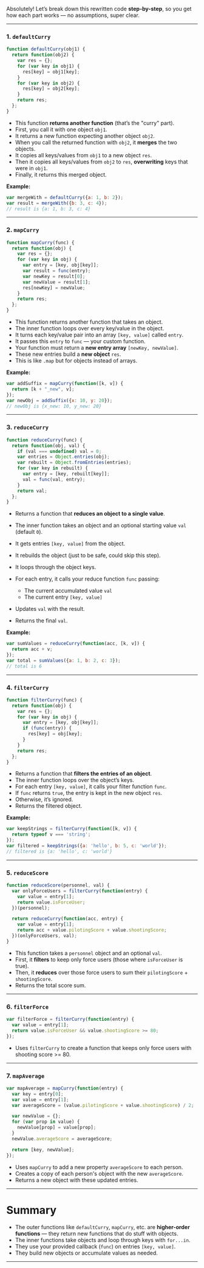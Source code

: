 Absolutely! Let’s break down this rewritten code **step-by-step**, so you get how each part works — no assumptions, super clear.

---

### 1. **`defaultCurry`**

```js
function defaultCurry(obj1) {
  return function(obj2) {
    var res = {};
    for (var key in obj1) {
      res[key] = obj1[key];
    }
    for (var key in obj2) {
      res[key] = obj2[key];
    }
    return res;
  };
}
```

* This function **returns another function** (that’s the "curry" part).
* First, you call it with one object `obj1`.
* It returns a new function expecting another object `obj2`.
* When you call the returned function with `obj2`, it **merges** the two objects.
* It copies all keys/values from `obj1` to a new object `res`.
* Then it copies all keys/values from `obj2` to `res`, **overwriting** keys that were in `obj1`.
* Finally, it returns this merged object.

**Example:**

```js
var mergeWith = defaultCurry({a: 1, b: 2});
var result = mergeWith({b: 3, c: 4});
// result is {a: 1, b: 3, c: 4}
```

---

### 2. **`mapCurry`**

```js
function mapCurry(func) {
  return function(obj) {
    var res = {};
    for (var key in obj) {
      var entry = [key, obj[key]];
      var result = func(entry);
      var newKey = result[0];
      var newValue = result[1];
      res[newKey] = newValue;
    }
    return res;
  };
}
```

* This function returns another function that takes an object.
* The inner function loops over every key/value in the object.
* It turns each key/value pair into an array `[key, value]` called `entry`.
* It passes this `entry` to `func` — your custom function.
* Your function must return a **new entry array** `[newKey, newValue]`.
* These new entries build a **new object** `res`.
* This is like `.map` but for objects instead of arrays.

**Example:**

```js
var addSuffix = mapCurry(function([k, v]) {
  return [k + "_new", v];
});
var newObj = addSuffix({x: 10, y: 20});
// newObj is {x_new: 10, y_new: 20}
```

---

### 3. **`reduceCurry`**

```js
function reduceCurry(func) {
  return function(obj, val) {
    if (val === undefined) val = 0;
    var entries = Object.entries(obj);
    var rebuilt = Object.fromEntries(entries);
    for (var key in rebuilt) {
      var entry = [key, rebuilt[key]];
      val = func(val, entry);
    }
    return val;
  };
}
```

* Returns a function that **reduces an object to a single value**.
* The inner function takes an object and an optional starting value `val` (default `0`).
* It gets entries `[key, value]` from the object.
* It rebuilds the object (just to be safe, could skip this step).
* It loops through the object keys.
* For each entry, it calls your reduce function `func` passing:

  * The current accumulated value `val`
  * The current entry `[key, value]`
* Updates `val` with the result.
* Returns the final `val`.

**Example:**

```js
var sumValues = reduceCurry(function(acc, [k, v]) {
  return acc + v;
});
var total = sumValues({a: 1, b: 2, c: 3});
// total is 6
```

---

### 4. **`filterCurry`**

```js
function filterCurry(func) {
  return function(obj) {
    var res = {};
    for (var key in obj) {
      var entry = [key, obj[key]];
      if (func(entry)) {
        res[key] = obj[key];
      }
    }
    return res;
  };
}
```

* Returns a function that **filters the entries of an object**.
* The inner function loops over the object’s keys.
* For each entry `[key, value]`, it calls your filter function `func`.
* If `func` returns `true`, the entry is kept in the new object `res`.
* Otherwise, it’s ignored.
* Returns the filtered object.

**Example:**

```js
var keepStrings = filterCurry(function([k, v]) {
  return typeof v === 'string';
});
var filtered = keepStrings({a: 'hello', b: 5, c: 'world'});
// filtered is {a: 'hello', c: 'world'}
```

---

### 5. **`reduceScore`**

```js
function reduceScore(personnel, val) {
  var onlyForceUsers = filterCurry(function(entry) {
    var value = entry[1];
    return value.isForceUser;
  })(personnel);

  return reduceCurry(function(acc, entry) {
    var value = entry[1];
    return acc + value.pilotingScore + value.shootingScore;
  })(onlyForceUsers, val);
}
```

* This function takes a `personnel` object and an optional `val`.
* First, it **filters** to keep only force users (those where `isForceUser` is true).
* Then, it **reduces** over those force users to sum their `pilotingScore` + `shootingScore`.
* Returns the total score sum.

---

### 6. **`filterForce`**

```js
var filterForce = filterCurry(function(entry) {
  var value = entry[1];
  return value.isForceUser && value.shootingScore >= 80;
});
```

* Uses `filterCurry` to create a function that keeps only force users with shooting score >= 80.

---

### 7. **`mapAverage`**

```js
var mapAverage = mapCurry(function(entry) {
  var key = entry[0];
  var value = entry[1];
  var averageScore = (value.pilotingScore + value.shootingScore) / 2;

  var newValue = {};
  for (var prop in value) {
    newValue[prop] = value[prop];
  }
  newValue.averageScore = averageScore;

  return [key, newValue];
});
```

* Uses `mapCurry` to add a new property `averageScore` to each person.
* Creates a copy of each person's object with the new `averageScore`.
* Returns a new object with these updated entries.

---

# **Summary**

* The outer functions like `defaultCurry`, `mapCurry`, etc. are **higher-order functions** — they return new functions that do stuff with objects.
* The inner functions take objects and loop through keys with `for...in`.
* They use your provided callback (`func`) on entries `[key, value]`.
* They build new objects or accumulate values as needed.

---


